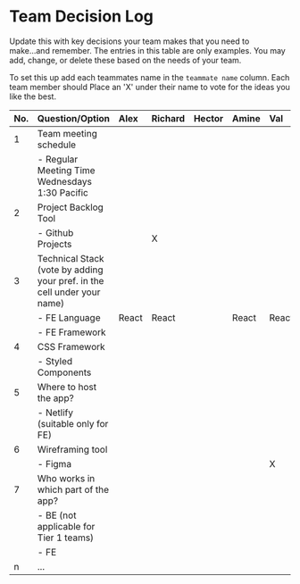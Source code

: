 # Team Decision Log

Update this with key decisions your team makes that you need to make...and 
remember. The entries in this table are only examples. You may add, change, or
delete these based on the needs of your team.

To set this up add each teammates name in the `teammate name` column. Each 
team member should Place an 'X' under their name to vote for the ideas 
you like the best.

| No. | Question/Option | Alex | Richard | Hector | Amine | Val |
| :--- | :--- | :--- | :--- | :--- | :--- | :--- |
| 1 | Team meeting schedule | | | | | |
|   |	- Regular Meeting Time Wednesdays 1:30 Pacific | | | | | |
| 2	| Project Backlog Tool | | | | | |
|   |	- Github Projects | |X| | | |
| 3	| Technical Stack (vote by adding your pref. in the cell under your name) | | | | | |
|   |	- FE Language |React|React| |React|React|
|   |	- FE Framework | | | | | |
| 4 | CSS Framework
|   | - Styled Components
| 5	| Where to host the app? | | | | | | |
|   |	- Netlify (suitable only for FE) | | | | | | |
| 6	| Wireframing tool | | | | | |
|   |	- Figma | | | | |X|
| 7	| Who works in which part of the app? | | | | | |
|   | - BE (not applicable for Tier 1 teams) | | | | | |
|   |	- FE | | | | | |
| n | ... | | | | | |
